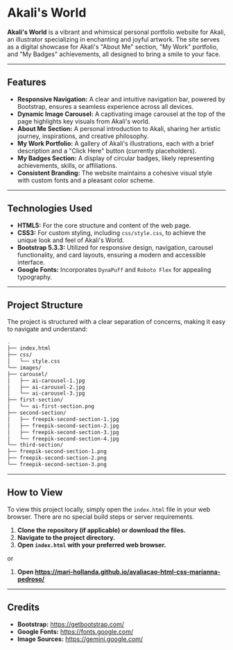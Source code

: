 # Akali's World

**Akali's World** is a vibrant and whimsical personal portfolio website for Akali, an illustrator specializing in enchanting and joyful artwork. The site serves as a digital showcase for Akali's "About Me" section, "My Work" portfolio, and "My Badges" achievements, all designed to bring a smile to your face.

---

## Features

* **Responsive Navigation:** A clear and intuitive navigation bar, powered by Bootstrap, ensures a seamless experience across all devices.
* **Dynamic Image Carousel:** A captivating image carousel at the top of the page highlights key visuals from Akali's world.
* **About Me Section:** A personal introduction to Akali, sharing her artistic journey, inspirations, and creative philosophy.
* **My Work Portfolio:** A gallery of Akali's illustrations, each with a brief description and a "Click Here" button (currently placeholders).
* **My Badges Section:** A display of circular badges, likely representing achievements, skills, or affiliations.
* **Consistent Branding:** The website maintains a cohesive visual style with custom fonts and a pleasant color scheme.

---

## Technologies Used

* **HTML5:** For the core structure and content of the web page.
* **CSS3:** For custom styling, including `css/style.css`, to achieve the unique look and feel of Akali's World.
* **Bootstrap 5.3.3:** Utilized for responsive design, navigation, carousel functionality, and card layouts, ensuring a modern and accessible interface.
* **Google Fonts:** Incorporates `DynaPuff` and `Roboto Flex` for appealing typography.

---

## Project Structure

The project is structured with a clear separation of concerns, making it easy to navigate and understand:
```bash
.
├── index.html
├── css/
│   └── style.css
└── images/
├── carousel/
│   ├── ai-carousel-1.jpg
│   ├── ai-carousel-2.jpg
│   └── ai-carousel-3.jpg
├── first-section/
│   └── ai-first-section.png
├── second-section/
│   ├── freepik-second-section-1.jpg
│   ├── freepik-second-section-2.jpg
│   ├── freepik-second-section-3.jpg
│   └── freepik-second-section-4.jpg
└── third-section/
├── freepik-second-section-1.png
├── freepik-second-section-2.png
└── freepik-second-section-3.png
```
---

## How to View

To view this project locally, simply open the `index.html` file in your web browser. There are no special build steps or server requirements.

1.  **Clone the repository (if applicable) or download the files.**
2.  **Navigate to the project directory.**
3.  **Open `index.html` with your preferred web browser.**

or

1. **Open https://mari-hollanda.github.io/avaliacao-html-css-marianna-pedroso/**
---

## Credits

* **Bootstrap:** https://getbootstrap.com/
* **Google Fonts:** https://fonts.google.com/
* **Image Sources:** https://gemini.google.com/
